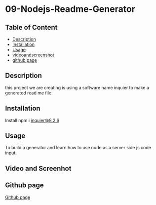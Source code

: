 # 09-Nodejs-Readme-Generator

## Table of Content

* [Description](#description)
* [Installation](#installation)
* [Usage](#usage)
* [videoandscreenshot](#video-and-screenhot)
* [github page](#github-page)
## Description

this project we are creating is using a software name inquier to make a generated read me file. 

## Installation

Install npm i inquier@8.2.6

## Usage

To build a generator and learn how to use node as a server side js code input.

## Video and Screenhot

## Github page

[Github page](https://github.com/hkim84)
